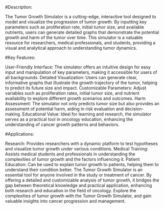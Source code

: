 #Description:

The Tumor Growth Simulator is a cutting-edge, interactive tool designed to model and visualize the progression of tumor growth. By inputting key parameters such as proliferation rate, initial tumor size, and available nutrients, users can generate detailed graphs that demonstrate the potential growth and harm of the tumor over time. This simulator is a valuable resource for researchers, medical professionals, and students, providing a visual and analytical approach to understanding tumor dynamics.

#Key Features:

User-Friendly Interface: The simulator offers an intuitive design for easy input and manipulation of key parameters, making it accessible for users of all backgrounds.
Detailed Visualization: Users can generate clear, informative graphs that illustrate the growth trajectory of the tumor, helping to predict its future size and impact.
Customizable Parameters: Adjust variables such as proliferation rates, initial tumor size, and nutrient availability to explore different growth scenarios and outcomes.
Harm Assessment: The simulator not only predicts tumor size but also provides an assessment of potential harm, aiding in risk evaluation and decision-making.
Educational Value: Ideal for learning and research, the simulator serves as a practical tool in oncology education, enhancing the understanding of cancer growth patterns and behaviors.

#Applications:

Research: Provides researchers with a dynamic platform to test hypotheses and visualize tumor growth under various conditions.
Medical Training: Assists medical students and professionals in understanding the complexities of tumor growth and the factors influencing it.
Patient Education: Can be used to explain tumor growth to patients, helping them to understand their condition better.
The Tumor Growth Simulator is an essential tool for anyone involved in the study or treatment of cancer. By offering a detailed and customizable analysis of tumor growth, it bridges the gap between theoretical knowledge and practical application, enhancing both research and education in the field of oncology. Explore the complexities of tumor growth with the Tumor Growth Simulator, and gain valuable insights into cancer progression and management.
